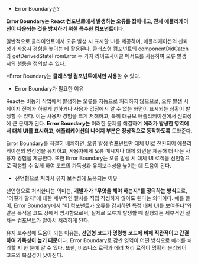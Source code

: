 - Error Boundary란?

<strong>Error Boundary는 React 컴포넌트에서 발생하는 오류를 잡아내고, 전체 애플리케이션이 다운되는 것을 방지하기 위한 특수한 컴포넌트</strong>이다.

일반적으로 클라이언트에서 오류 발생 시 표시할 UI를 제공하며, 애플리케이션의 신뢰성과 사용자 경험을 높이는 데 활용된다.
클래스형 컴포넌트의 componentDidCatch와 getDerivedStateFromError 두 가지 라이프사이클 메서드를 사용하여 오류 발생 시의 행동을 정의할 수 있다.

\*Error Boundary는 <strong>클래스형 컴포넌트에서만 사용</strong>할 수 있다.

- Error Boundary가 필요한 이유

React는 비동기 작업에서 발생하는 오류를 자동으로 처리하지 않으므로, 오류 발생 시 페이지 전체가 하얗게 변하거나 사용자 입장에서 알 수 없는 화면이 표시되는 상황이 발생할 수 있다. 이는 사용자 경험을 크게 저해하고, 특히 대규모 애플리케이션에서 신뢰성에 큰 문제가 된다.
<strong>Error Boundary는</strong> 이러한 문제를 해결하여 <strong>에러가 발생한 영역에서 대체 UI를 표시하고, 애플리케이션의 나머지 부분은 정상적으로 동작하도록</strong> 도와준다.

Error Boundary를 적절히 배치하면, 오류 발생 컴포넌트만 대체 UI로 전환되어 애플리케이션의 안정성을 유지하고, 사용자에게 오류 메시지나 대체 화면을 제공해 더 나은 사용자 경험을 제공한다. 또한 Error Boundary는 오류 발생 시 대체 UI 로직을 선언형으로 작성할 수 있게 하여 코드의 가독성과 유지보수성을 높이는 데 도움이 된다.

- 선언형으로 처리시 유지 보수성에 도움되는 이유

선언형으로 처리한다는 의미는, <strong>개발자가 "무엇을 해야 하는지"를 정의하는 방식</strong>으로, "어떻게 할지"에 대한 세부적인 절차를 직접 작성하지 않아도 된다는 의미이다. 예를 들어, Error Boundary에서 "이 컴포넌트가 오류를 감지하면 특정 대체 UI를 보여준다"와 같은 목적을 코드 상에서 명시함으로써, 실제로 오류가 발생할 때 실행되는 세부적인 절차는 컴포넌트가 알아서 처리하게 된다.

유지 보수성에 도움이 되는 이유는, <strong>선언형 코드가 명령형 코드에 비해 직관적이고 간결하여 가독성이 높기 때문</strong>이다. Error Boundary로 감싼 영역이 어떤 방식으로 에러를 처리할 지 한 눈에 알 수 있다. 또한, 비즈니스 로직과 에러 처리 로직이 명확히 분리되어 코드의 복잡성이 낮아진다.
